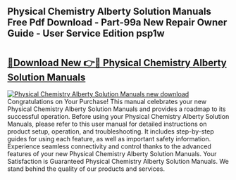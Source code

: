 ## Physical Chemistry Alberty Solution Manuals Free Pdf Download - Part-99a New Repair Owner Guide - User Service Edition psp1w

# <h2><a href="http://bc48371.oget.top/?id=Physical+Chemistry+Alberty+Solution+Manuals">🔗Download New 👉🔴 Physical Chemistry Alberty Solution Manuals</a></h2>

[![Physical Chemistry Alberty Solution Manuals new download](https://i.imgur.com/5g1atiW.png)](http://bc48371.oget.top/?id=Physical+Chemistry+Alberty+Solution+Manuals)
Congratulations on Your Purchase! This manual celebrates your new Physical Chemistry Alberty Solution Manuals and provides a roadmap to its successful operation. Before using your Physical Chemistry Alberty Solution Manuals, please refer to this user manual for detailed instructions on product setup, operation, and troubleshooting. It includes step-by-step guides for using each feature, as well as important safety information. Experience seamless connectivity and control thanks to the advanced features of your new Physical Chemistry Alberty Solution Manuals. Your Satisfaction is Guaranteed Physical Chemistry Alberty Solution Manuals. We stand behind the quality of our products and services.
